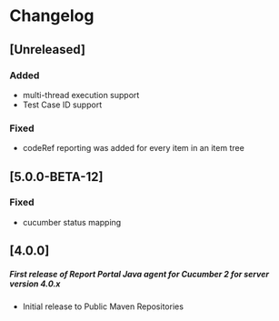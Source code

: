 # Changelog

## [Unreleased]
### Added
- multi-thread execution support
- Test Case ID support
### Fixed
- codeRef reporting was added for every item in an item tree

## [5.0.0-BETA-12]
### Fixed
- cucumber status mapping

## [4.0.0]
##### First release of Report Portal Java agent for Cucumber 2 for server version 4.0.x
* Initial release to Public Maven Repositories
